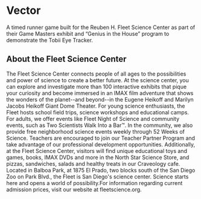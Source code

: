 # Vector

A timed runner game built for the Reuben H. Fleet Science Center as part of their Game Masters exhibit and “Genius in the House” program to demonstrate the Tobii Eye Tracker.

## About the Fleet Science Center
The Fleet Science Center connects people of all ages to the possibilities and power of science to create a better future. At the science center, you can explore and investigate more than 100 interactive exhibits that pique your curiosity and become immersed in an IMAX film adventure that shows the wonders of the planet--and beyond--in the Eugene Heikoff and Marilyn Jacobs Heikoff Giant Dome Theater. For young science enthusiasts, the Fleet hosts school field trips, science workshops and educational camps. For adults, we offer events like Fleet Night of Science and community events, such as Two Scientists Walk Into a Bar™. In the community, we also provide free neighborhood science events weekly through 52 Weeks of Science. Teachers are encouraged to join our Teacher Partner Program and take advantage of our professional development opportunities. Additionally, at the Fleet Science Center, visitors will find unique educational toys and games, books, IMAX DVDs and more in the North Star Science Store, and pizzas, sandwiches, salads and healthy treats in our Craveology cafe. Located in Balboa Park, at 1875 El Prado, two blocks south of the San Diego Zoo on Park Blvd., the Fleet is San Diego's science center. Science starts here and opens a world of possibility.For information regarding current admission prices, visit our website at fleetscience.org.

[vector-gameplay]: TODO "Vector"
[fleet-science-center-logo]: https://pbs.twimg.com/profile_images/776603010206011392/x5fSU1HB.jpg "Reuben H. Fleet Science Center"
[fleet-science-center-genius-logo]: https://www.rhfleet.org/sites/default/files/genius_showpage-header.jpg "Genius in the House"
[fleet-science-center-game-masters-logo]: http://blog.thebehemoth.com/wp-content/uploads/2017/06/Game-Masters_w.jpg "Game Masters"
